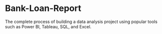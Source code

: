 # Bank-Loan-Report
 The complete process of building a data analysis project using popular tools such as Power BI, Tableau, SQL, and Excel.  
